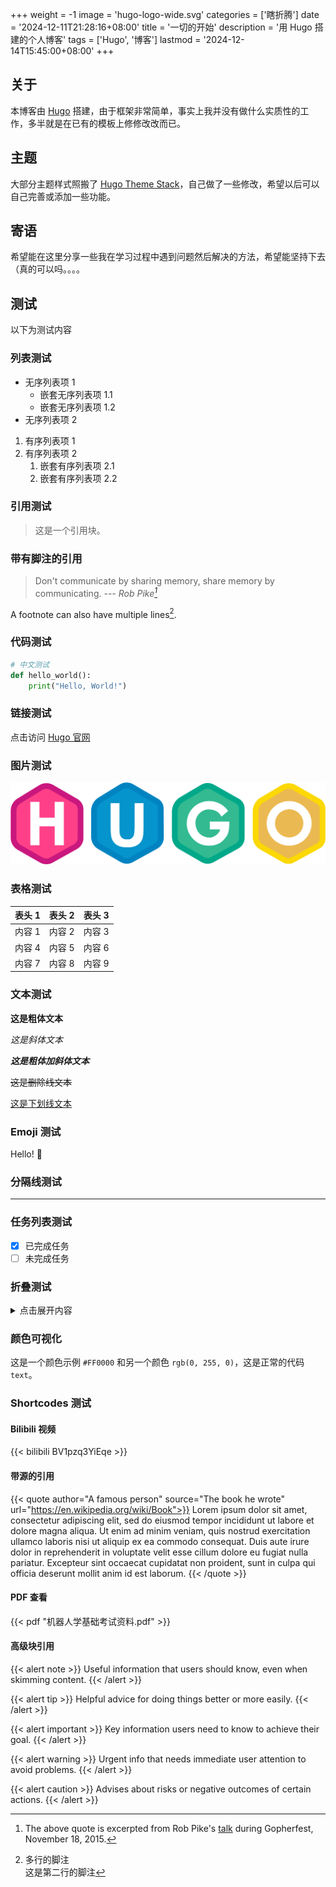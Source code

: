+++
weight = -1
image = 'hugo-logo-wide.svg'
categories = ['瞎折腾']
date = '2024-12-11T21:28:16+08:00'
title = '一切的开始'
description = '用 Hugo 搭建的个人博客'
tags = ['Hugo', '博客']
lastmod = '2024-12-14T15:45:00+08:00'
+++

## 关于

本博客由 [Hugo](https://gohugo.io/) 搭建，由于框架非常简单，事实上我并没有做什么实质性的工作，多半就是在已有的模板上修修改改而已。

## 主题

大部分主题样式照搬了 [Hugo Theme Stack](https://github.com/CaiJimmy/hugo-theme-stack)，自己做了一些修改，希望以后可以自己完善或添加一些功能。

## 寄语

希望能在这里分享一些我在学习过程中遇到问题然后解决的方法，希望能坚持下去（真的可以吗。。。。

## 测试

以下为测试内容

### 列表测试

- 无序列表项 1
  - 嵌套无序列表项 1.1
  - 嵌套无序列表项 1.2
- 无序列表项 2

1. 有序列表项 1
2. 有序列表项 2
   1. 嵌套有序列表项 2.1
   2. 嵌套有序列表项 2.2

### 引用测试

> 这是一个引用块。

### 带有脚注的引用

> Don't communicate by sharing memory, share memory by communicating.
> <cite> --- Rob Pike[^1] </cite>

[^1]: The above quote is excerpted from Rob Pike's [talk](https://www.youtube.com/watch?v=PAAkCSZUG1c) during Gopherfest, November 18, 2015.

A footnote can also have multiple lines[^2].

[^2]:
    多行的脚注\
    这是第二行的脚注

### 代码测试

```python
# 中文测试
def hello_world():
    print("Hello, World!")
```

### 链接测试

点击访问 [Hugo 官网](https://gohugo.io/)

### 图片测试

![Hugo Logo](hugo-logo-wide.svg)

### 表格测试

| 表头 1 | 表头 2 | 表头 3 |
| ------ | ------ | ------ |
| 内容 1 | 内容 2 | 内容 3 |
| 内容 4 | 内容 5 | 内容 6 |
| 内容 7 | 内容 8 | 内容 9 |

### 文本测试

**这是粗体文本**

_这是斜体文本_

**_这是粗体加斜体文本_**

~~这是删除线文本~~

<ins>这是下划线文本</ins>

### Emoji 测试

Hello! :wave:

### 分隔线测试

---

### 任务列表测试

- [x] 已完成任务
- [ ] 未完成任务

### 折叠测试

<details>

<summary>点击展开内容</summary>

这是折叠内容。

</details>

### 颜色可视化

这是一个颜色示例 `#FF0000` 和另一个颜色 `rgb(0, 255, 0)`，这是正常的代码 `text`。

### Shortcodes 测试

#### Bilibili 视频

{{< bilibili BV1pzq3YiEqe >}}

#### 带源的引用

{{< quote author="A famous person" source="The book he wrote" url="https://en.wikipedia.org/wiki/Book">}}
Lorem ipsum dolor sit amet, consectetur adipiscing elit, sed do eiusmod tempor incididunt ut labore et dolore magna aliqua. Ut enim ad minim veniam, quis nostrud exercitation ullamco laboris nisi ut aliquip ex ea commodo consequat. Duis aute irure dolor in reprehenderit in voluptate velit esse cillum dolore eu fugiat nulla pariatur. Excepteur sint occaecat cupidatat non proident, sunt in culpa qui officia deserunt mollit anim id est laborum.
{{< /quote >}}

#### PDF 查看

{{< pdf "机器人学基础考试资料.pdf" >}}

#### 高级块引用

{{< alert note >}}
Useful information that users should know, even when skimming content.
{{< /alert >}}

{{< alert tip >}}
Helpful advice for doing things better or more easily.
{{< /alert >}}

{{< alert important >}}
Key information users need to know to achieve their goal.
{{< /alert >}}

{{< alert warning >}}
Urgent info that needs immediate user attention to avoid problems.
{{< /alert >}}

{{< alert caution >}}
Advises about risks or negative outcomes of certain actions.
{{< /alert >}}
